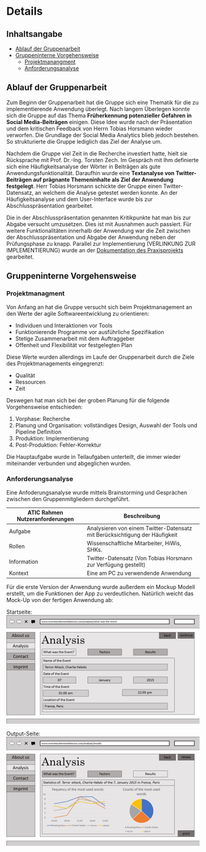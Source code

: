 # Details
## Inhaltsangabe 
- [Ablauf der Gruppenarbeit](#ablauf-der-gruppenarbeit) 
- [Gruppeninterne Vorgehensweise](#gruppeninterne-vorgehensweise)
  - [Projektmanangment](#projektmanagment) 
  - [Anforderungsanalyse](#anforderungsanalyse) 
  
## Ablauf der Gruppenarbeit
Zum Beginn der Gruppenarbeit hat die Gruppe sich eine Thematik für die zu implementierende Anwendung überlegt. Nach langem Überlegen konnte sich die Gruppe auf das Thema **Früherkennung potenzieller Gefahren in Social Media-Beiträgen** einigen. Diese Idee wurde nach der Präsentation und dem kritischen Feedback von Herrn Tobias Horsmann wieder verworfen. Die Grundlage der Social Media Analytics blieb jedoch bestehen. So strukturierte die Gruppe lediglich das Ziel der Analyse um.

Nachdem die Gruppe viel Zeit in die Recherche investiert hatte, hielt sie Rücksprache mit Prof. Dr.-Ing. Torsten Zech. Im Gespräch mit Ihm definierte sich eine Häufigkeitsanalyse der Wörter in Beiträgen als gute Anwendungsfunktionalität. Daraufhin wurde eine **Textanalyse von Twitter-Beiträgen auf prägnante Themeninhalte als Ziel der Anwendung festgelegt**. Herr Tobias Horsmann schickte der Gruppe einen Twitter-Datensatz, an welchem die Analyse getestet werden konnte. An der Häufigkeitsanalyse und dem User-Interface wurde bis zur Abschlusspräsentation gearbeitet.

Die in der Abschlusspräsentation genannten Kritikpunkte hat man bis zur Abgabe versucht umzusetzen. Dies ist mit Ausnahmen auch passiert. Für weitere Funktionalitäten innerhalb der Anwendung war die Zeit zwischen der Abschlusspräsentation und Abgabe der Anwendung neben der Prüfungsphase zu knapp. Parallel zur Implementierung (VERLINKUNG ZUR IMPLEMENTIERUNG) wurde an der [Dokumentation des Praxisprojekts](README.md) gearbeitet.


## Gruppeninterne Vorgehensweise

### Projektmanagment 
Von Anfang an hat die Gruppe versucht sich beim Projektmanagement an den Werte der agile Softwareentwicklung zu orientieren:
- Individuen und Interaktionen vor Tools
- Funktionierende Programme vor ausführliche Spezifikation
- Stetige Zusammenarbeit mit dem Auftraggeber
- Offenheit und Flexibilität vor festgelegten Plan

Diese Werte wurden allerdings im Laufe der Gruppenarbeit durch die Ziele des Projektmanagements eingegrenzt: 
- Qualität
- Ressourcen
- Zeit

Deswegen hat man sich bei der groben Planung für die folgende Vorgehensweise entschieden:
1. Vorphase: Recherche
2. Planung und Organisation: vollständiges Design, Auswahl der Tools und Pipeline Definition
3. Produktion: Implementierung
4. Post-Produktion: Fehler-Korrektur 					

Die Hauptaufgabe wurde in Teilaufgaben unterteilt, die immer wieder miteinander verbunden und abgeglichen wurden.

### Anforderungsanalyse
Eine Anfoderungsanalyse wurde mittels Brainstorming und Gesprächen zwischen den Gruppenmitgliedern durchgeführt.

ATIC Rahmen Nutzeranforderungen | Beschreibung
------------------- | ------------ 
Aufgabe | Analysieren von einem Twitter-Datensatz mit Berücksichtigung der Häufigkeit
Rollen | Wissenschaftliche Mitarbeiter, HiWis, SHKs.
Information | Twitter-Datensatz (Von Tobias Horsmann zur Verfügung gestellt)
Kontext | Eine am PC zu verwendende Anwendung 

Für die erste Version der Anwendung wurde außerdem ein Mockup Modell erstellt, um die Funktionen der App zu verdeutlichen. Natürlich weicht das Mock-Up von der fertigen Anwendung ab:

Startseite: ![Startseite](https://github.com/JuliaAs/TextAnalyticsJuliaAs/blob/master/Praxisprojekt%20-%20Textanalyse%20Mock%20Up%20(erste%20Version%20der%20Anwendung)/Startseite.JPG) 

Output-Seite: ![Output-Seite]( https://github.com/JuliaAs/TextAnalyticsJuliaAs/blob/master/Praxisprojekt%20-%20Textanalyse%20Mock%20Up%20(erste%20Version%20der%20Anwendung)/Output-Seite.JPG)



